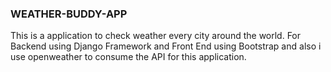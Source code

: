 ### WEATHER-BUDDY-APP
This is a application to check weather every city around the world. For Backend using Django Framework and Front End using Bootstrap and also i use openweather to consume the API for this application.
